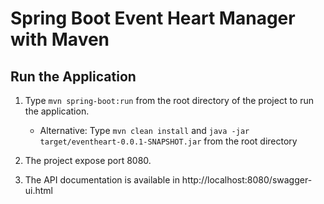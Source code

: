 # Spring Boot Event Heart Manager with Maven

## Run the Application

1. Type `mvn spring-boot:run` from the root directory of the project to run the application.

    * Alternative: Type `mvn clean install` and `java -jar target/eventheart-0.0.1-SNAPSHOT.jar`  from the root directory

2. The project expose port 8080.

3. The API documentation is available in http://localhost:8080/swagger-ui.html
